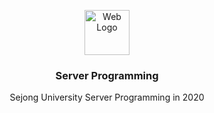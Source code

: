 <p align="center">
  <a href="https://github.com/reyeon1209/Server_Programming">
    <img src="https://user-images.githubusercontent.com/46713032/85989157-1b252280-ba2b-11ea-9313-5976c8e8253b.png" alt="Web Logo" width="72" height="72">
  </a>
</p>

<h3 align="center">Server Programming</h3>

<p align="center">
  Sejong University Server Programming in 2020
</p>
